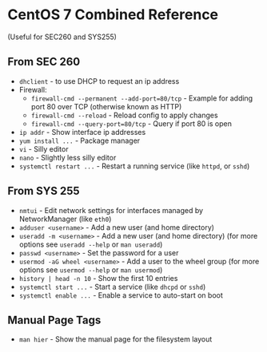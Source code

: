 # CentOS 7 Combined Reference
(Useful for SEC260 and SYS255)

## From SEC 260
* `dhclient` - to use DHCP to request an ip address
* Firewall:
    * `firewall-cmd --permanent --add-port=80/tcp` - Example for adding port 80 over TCP (otherwise known as HTTP)
    * `firewall-cmd --reload` - Reload config to apply changes
    * `firewall-cmd --query-port=80/tcp` - Query if port 80 is open
* `ip addr` - Show interface ip addresses
* `yum install ...` - Package manager
* `vi` - Silly editor
* `nano` - Slightly less silly editor
* `systemctl restart ...` - Restart a running service (like `httpd`, or `sshd`)

## From SYS 255
* `nmtui` - Edit network settings for interfaces managed by NetworkManager (like `eth0`)
* `adduser <username>` - Add a new user (and home directory)
* `useradd -m <username>` - Add a new user (and home directory) (for more options see `useradd --help` or `man useradd`)
* `passwd <username>` - Set the password for a user
* `usermod -aG wheel <username>` - Add a user to the wheel group (for more options see `usermod --help` or `man usermod`)
* `history | head -n 10` - Show the first 10 entries 
* `systemctl start ...` - Start a service (like `dhcpd` or `sshd`)
* `systemctl enable ...` - Enable a service to auto-start on boot

## Manual Page Tags
* `man hier` - Show the manual page for the filesystem layout